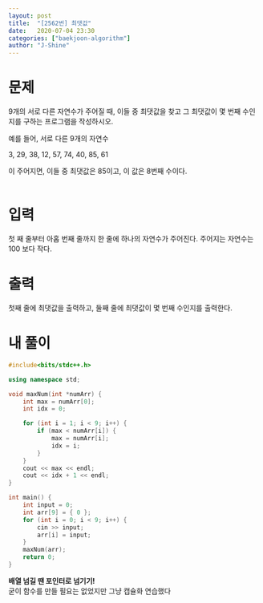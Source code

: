 ```yaml
---
layout: post
title:  "[2562번] 최댓값"
date:   2020-07-04 23:30
categories: ["baekjoon-algorithm"]
author: "J-Shine"
---
```


# 문제

9개의 서로 다른 자연수가 주어질 때, 이들 중 최댓값을 찾고 그 최댓값이 몇 번째 수인지를 구하는 프로그램을 작성하시오.<br>

예를 들어, 서로 다른 9개의 자연수<br>

3, 29, 38, 12, 57, 74, 40, 85, 61<br>

이 주어지면, 이들 중 최댓값은 85이고, 이 값은 8번째 수이다.<br><br>

# 입력

첫 째 줄부터 아홉 번째 줄까지 한 줄에 하나의 자연수가 주어진다. 주어지는 자연수는 100 보다 작다.<br>

# 출력

첫째 줄에 최댓값을 출력하고, 둘째 줄에 최댓값이 몇 번째 수인지를 출력한다.<br>

# 내 풀이

```c++
#include<bits/stdc++.h>

using namespace std;

void maxNum(int *numArr) {
	int max = numArr[0];
	int idx = 0;

	for (int i = 1; i < 9; i++) {
		if (max < numArr[i]) {
			max = numArr[i];
			idx = i;
		}
	}
	cout << max << endl;
	cout << idx + 1 << endl;
}

int main() {
	int input = 0;
	int arr[9] = { 0 };
	for (int i = 0; i < 9; i++) {
		cin >> input;
		arr[i] = input;
	}
	maxNum(arr);
	return 0;
}

```
**배열 넘길 땐 포인터로 넘기기!**<br>
굳이 함수를 만들 필요는 없었지만 그냥 캡슐화 연습했다<br>
